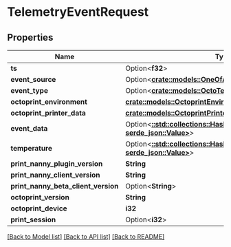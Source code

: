 # TelemetryEventRequest

## Properties

Name | Type | Description | Notes
------------ | ------------- | ------------- | -------------
**ts** | Option<**f32**> |  | [optional]
**event_source** | Option<[**crate::models::OneOfAlphaEventSourceNullEnum**](oneOf<AlphaEventSource,NullEnum>.md)> |  | [optional]
**event_type** | Option<[**crate::models::OctoTelemetryEvent**](OctoTelemetryEvent.md)> |  | [optional]
**octoprint_environment** | [**crate::models::OctoprintEnvironmentRequest**](OctoprintEnvironmentRequest.md) |  | 
**octoprint_printer_data** | [**crate::models::OctoprintPrinterDataRequest**](OctoprintPrinterDataRequest.md) |  | 
**event_data** | Option<[**::std::collections::HashMap<String, serde_json::Value>**](serde_json::Value.md)> |  | [optional]
**temperature** | Option<[**::std::collections::HashMap<String, serde_json::Value>**](serde_json::Value.md)> |  | [optional]
**print_nanny_plugin_version** | **String** |  | 
**print_nanny_client_version** | **String** |  | 
**print_nanny_beta_client_version** | Option<**String**> |  | [optional]
**octoprint_version** | **String** |  | 
**octoprint_device** | **i32** |  | 
**print_session** | Option<**i32**> |  | [optional]

[[Back to Model list]](../README.md#documentation-for-models) [[Back to API list]](../README.md#documentation-for-api-endpoints) [[Back to README]](../README.md)


